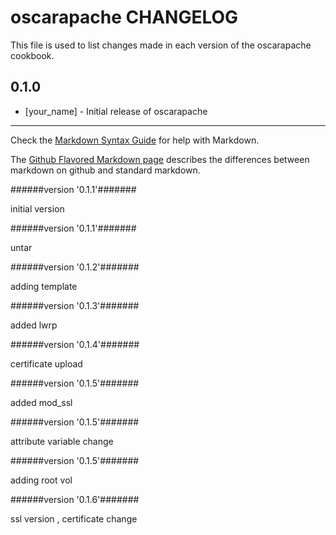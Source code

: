 # oscarapache CHANGELOG

This file is used to list changes made in each version of the oscarapache cookbook.

## 0.1.0
- [your_name] - Initial release of oscarapache

- - -
Check the [Markdown Syntax Guide](http://daringfireball.net/projects/markdown/syntax) for help with Markdown.

The [Github Flavored Markdown page](http://github.github.com/github-flavored-markdown/) describes the differences between markdown on github and standard markdown.

######version  '0.1.1'#######

initial version



######version  '0.1.1'#######

untar



######version  '0.1.2'#######

adding template



######version  '0.1.3'#######

added lwrp



######version  '0.1.4'#######

certificate upload



######version  '0.1.5'#######

added mod_ssl



######version  '0.1.5'#######

attribute variable change



######version  '0.1.5'#######

adding root vol



######version  '0.1.6'#######

ssl version , certificate change



